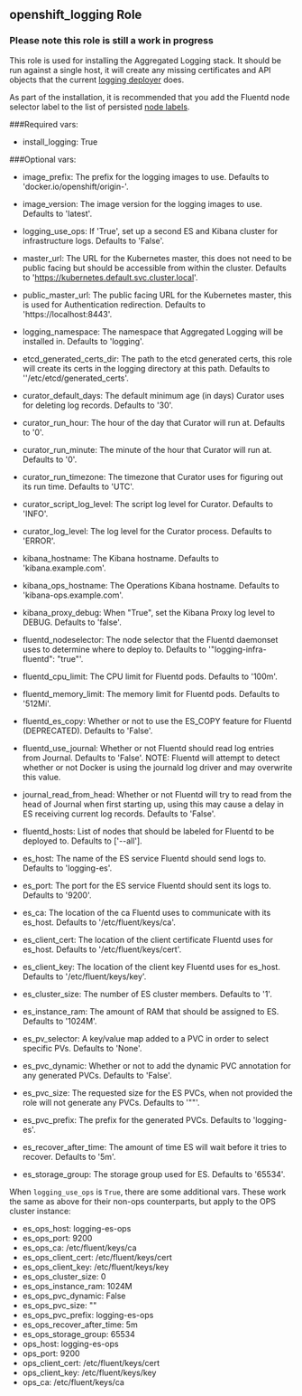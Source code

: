 ## openshift_logging Role

### Please note this role is still a work in progress

This role is used for installing the Aggregated Logging stack. It should be run against
a single host, it will create any missing certificates and API objects that the current
[logging deployer](https://github.com/openshift/origin-aggregated-logging/tree/master/deployer) does.

As part of the installation, it is recommended that you add the Fluentd node selector label
to the list of persisted [node labels](https://docs.openshift.org/latest/install_config/install/advanced_install.html#configuring-node-host-labels).

###Required vars:

- install_logging: True

###Optional vars:

- image_prefix: The prefix for the logging images to use. Defaults to 'docker.io/openshift/origin-'.
- image_version: The image version for the logging images to use. Defaults to 'latest'.
- logging_use_ops: If 'True', set up a second ES and Kibana cluster for infrastructure logs. Defaults to 'False'.
- master_url: The URL for the Kubernetes master, this does not need to be public facing but should be accessible from within the cluster. Defaults to 'https://kubernetes.default.svc.cluster.local'.
- public_master_url: The public facing URL for the Kubernetes master, this is used for Authentication redirection. Defaults to 'https://localhost:8443'.
- logging_namespace: The namespace that Aggregated Logging will be installed in. Defaults to 'logging'.
- etcd_generated_certs_dir: The path to the etcd generated certs, this role will create its certs in the logging directory at this path. Defaults to ''/etc/etcd/generated_certs'.

- curator_default_days: The default minimum age (in days) Curator uses for deleting log records. Defaults to '30'.
- curator_run_hour: The hour of the day that Curator will run at. Defaults to '0'.
- curator_run_minute: The minute of the hour that Curator will run at. Defaults to '0'.
- curator_run_timezone: The timezone that Curator uses for figuring out its run time. Defaults to 'UTC'.
- curator_script_log_level: The script log level for Curator. Defaults to 'INFO'.
- curator_log_level: The log level for the Curator process. Defaults to 'ERROR'.

- kibana_hostname: The Kibana hostname. Defaults to 'kibana.example.com'.
- kibana_ops_hostname: The Operations Kibana hostname. Defaults to 'kibana-ops.example.com'.
- kibana_proxy_debug: When "True", set the Kibana Proxy log level to DEBUG. Defaults to 'false'.

- fluentd_nodeselector: The node selector that the Fluentd daemonset uses to determine where to deploy to. Defaults to '"logging-infra-fluentd": "true"'.
- fluentd_cpu_limit: The CPU limit for Fluentd pods. Defaults to '100m'.
- fluentd_memory_limit: The memory limit for Fluentd pods. Defaults to '512Mi'.
- fluentd_es_copy: Whether or not to use the ES_COPY feature for Fluentd (DEPRECATED). Defaults to 'False'.
- fluentd_use_journal: Whether or not Fluentd should read log entries from Journal. Defaults to 'False'. NOTE: Fluentd will attempt to detect whether or not Docker is using the journald log driver and may overwrite this value.
- journal_read_from_head: Whether or not Fluentd will try to read from the head of Journal when first starting up, using this may cause a delay in ES receiving current log records. Defaults to 'False'.
- fluentd_hosts: List of nodes that should be labeled for Fluentd to be deployed to. Defaults to ['--all'].

- es_host: The name of the ES service Fluentd should send logs to. Defaults to 'logging-es'.
- es_port: The port for the ES service Fluentd should sent its logs to. Defaults to '9200'.
- es_ca: The location of the ca Fluentd uses to communicate with its es_host. Defaults to '/etc/fluent/keys/ca'.
- es_client_cert: The location of the client certificate Fluentd uses for es_host. Defaults to '/etc/fluent/keys/cert'.
- es_client_key: The location of the client key Fluentd uses for es_host. Defaults to '/etc/fluent/keys/key'.

- es_cluster_size: The number of ES cluster members. Defaults to '1'.
- es_instance_ram: The amount of RAM that should be assigned to ES. Defaults to '1024M'.
- es_pv_selector: A key/value map added to a PVC in order to select specific PVs.  Defaults to 'None'.
- es_pvc_dynamic: Whether or not to add the dynamic PVC annotation for any generated PVCs. Defaults to 'False'.
- es_pvc_size: The requested size for the ES PVCs, when not provided the role will not generate any PVCs. Defaults to '""'.
- es_pvc_prefix: The prefix for the generated PVCs. Defaults to 'logging-es'.
- es_recover_after_time: The amount of time ES will wait before it tries to recover. Defaults to '5m'.
- es_storage_group: The storage group used for ES. Defaults to '65534'.

When `logging_use_ops` is `True`, there are some additional vars. These work the
same as above for their non-ops counterparts, but apply to the OPS cluster instance:
- es_ops_host: logging-es-ops
- es_ops_port: 9200
- es_ops_ca: /etc/fluent/keys/ca
- es_ops_client_cert: /etc/fluent/keys/cert
- es_ops_client_key: /etc/fluent/keys/key
- es_ops_cluster_size: 0
- es_ops_instance_ram: 1024M
- es_ops_pvc_dynamic: False
- es_ops_pvc_size: ""
- es_ops_pvc_prefix: logging-es-ops
- es_ops_recover_after_time: 5m
- es_ops_storage_group: 65534
- ops_host: logging-es-ops
- ops_port: 9200
- ops_client_cert: /etc/fluent/keys/cert
- ops_client_key: /etc/fluent/keys/key
- ops_ca: /etc/fluent/keys/ca
